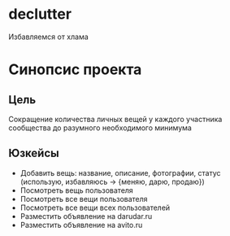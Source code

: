 declutter
=========

Избавляемся от хлама


# Синопсис проекта

## Цель 

Сокращение количества личных вещей у каждого участника сообщества до разумного необходимого минимума

## Юзкейсы
  - Добавить вещь: название, описание, фотографии, статус (использую, избавляюсь -> {меняю, дарю, продаю})
  - Посмотреть вещь пользователя
  - Посмотреть все вещи пользователя
  - Посмотреть все вещи всех пользователей
  - Разместить объявление на darudar.ru
  - Разместить объявление на avito.ru
